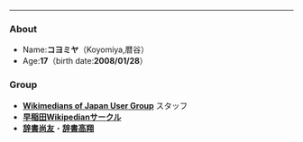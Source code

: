 ___
### About
* Name:**コヨミヤ**（Koyomiya,暦谷）
* Age:**17**（birth date:**2008/01/28**）

### Group
* [**Wikimedians of Japan User Group**](https://meta.wikimedia.org/wiki/Wikimedians_of_Japan_User_Group) スタッフ
* [**早稲田Wikipedianサークル**](https://x.com/wikipedian_w)
* [**辞書尚友**](https://x.com/jisyoshowyou)・[**辞書高翔**](https://x.com/jisyokousyou)
